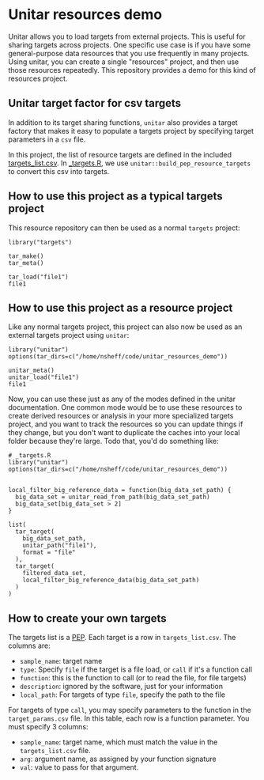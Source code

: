 # Unitar resources demo

Unitar allows you to load targets from external projects. This is useful for sharing targets across projects. One specific use case is if you have some general-purpose data resources that you use frequently in many projects. Using unitar, you can create a single "resources" project, and then use those resources repeatedly. This repository provides a demo for this kind of resources project.

## Unitar target factor for csv targets

In addition to its target sharing functions, `unitar` also provides a target factory that makes it easy to populate a targets project by specifying target parameters in a `csv` file.

In this project, the list of resource targets are defined in the included [targets_list.csv](targets_list.csv). In [_targets.R](_targets.R), we use `unitar::build_pep_resource_targets` to convert this csv into targets.

## How to use this project as a typical targets project

This resource repository can then be used as a normal `targets` project:

```{r}
library("targets")

tar_make()
tar_meta()

tar_load("file1")
file1
```

## How to use this project as a resource project

Like any normal targets project, this project can also now be used as an external targets project using `unitar`:

```{r}
library("unitar")
options(tar_dirs=c("/home/nsheff/code/unitar_resources_demo"))

unitar_meta()
unitar_load("file1")
file1

```

Now, you can use these just as any of the modes defined in the unitar documentation. One common mode would be to use these resources to create derived resources or analysis in your more specialized targets project, and you want to track the resources so you can update things if they change, but you don't want to duplicate the caches into your local folder because they're large. Todo that, you'd do something like:

```{r}
# _targets.R
library("unitar")
options(tar_dirs=c("/home/nsheff/code/unitar_resources_demo"))


local_filter_big_reference_data = function(big_data_set_path) {
  big_data_set = unitar_read_from_path(big_data_set_path)
  big_data_set[big_data_set > 2]
}

list(
  tar_target(
    big_data_set_path,
    unitar_path("file1"),
    format = "file"
  ),
  tar_target(
    filtered_data_set,
    local_filter_big_reference_data(big_data_set_path)
  )
)
```


## How to create your own targets

The targets list is a [PEP](http://pep.databio.org). Each target is a row in `targets_list.csv`. The columns are:

- `sample_name`: target name
- `type`: Specify `file` if the target is a file load, or `call` if it's a function call
- `function`: this is the function to call (or to read the file, for file targets)
- `description`: ignored by the software, just for your information
- `local_path`: For targets of type `file`, specify the path to the file

For targets of type `call`, you may specify parameters to the function in the `target_params.csv` file. In this table, each row is a function parameter. You must specify 3 columns:

- `sample_name`: target name, which must match the value in the `targets_list.csv` file.
- `arg`: argument name, as assigned by your function signature
- `val`: value to pass for that argument.
